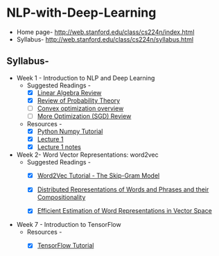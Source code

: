  # NLP-with-Deep-Learning 
 * Home page-  http://web.stanford.edu/class/cs224n/index.html
 * Syllabus-   http://web.stanford.edu/class/cs224n/syllabus.html
 
 ## Syllabus-
 * Week 1 - Introduction to NLP and Deep Learning
    * Suggested Readings -
      - [x] [Linear Algebra Review](http://cs229.stanford.edu/section/cs229-linalg.pdf)
      - [x] [Review of Probability Theory](http://cs229.stanford.edu/section/cs229-prob.pdf)
      - [ ] [Convex optimization overview](http://cs229.stanford.edu/section/cs229-cvxopt.pdf)
      - [ ] [More Optimization (SGD) Review](http://cs231n.github.io/optimization-1/)
    
    * Resources -
      - [x] [Python Numpy Tutorial](http://cs231n.github.io/python-numpy-tutorial/)
      - [x] [Lecture 1](http://web.stanford.edu/class/cs224n/lectures/cs224n-2017-lecture1.pdf)
      - [x] [Lecture 1 notes](http://web.stanford.edu/class/cs224n/lecture_notes/cs224n-2017-notes1.pdf)
      
 * Week 2- Word Vector Representations: word2vec
    * Suggested Readings - 
      - [x] [Word2Vec Tutorial - The Skip-Gram Model](http://mccormickml.com/2016/04/19/word2vec-tutorial-the-skip-gram-model/)
      - [x] [Distributed Representations of Words and Phrases and their Compositionality](http://papers.nips.cc/paper/5021-distributed-representations-of-words-and-phrases-and-their-compositionality.pdf)
      - [x] [Efficient Estimation of Word Representations in Vector Space](https://arxiv.org/pdf/1301.3781.pdf)
      
      
 * Week 7 - Introduction to TensorFlow
    * Resources -
      - [x] [TensorFlow Tutorial](http://web.stanford.edu/class/cs224n/lectures/cs224n-2017-tensorflow.pdf)
    
